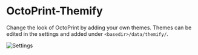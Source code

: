 # OctoPrint-Themify

Change the look of OctoPrint by adding your own themes. Themes can be edited in the settings and added under `<basedir>/data/themify/`.

![Settings](https://user-images.githubusercontent.com/13801805/138167437-eefc0fc4-7260-48c6-bb8c-09cbb21233e0.png)
